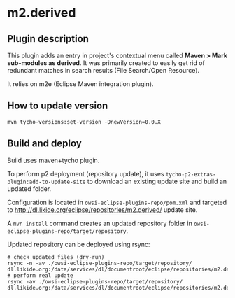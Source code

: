 # m2.derived

## Plugin description

This plugin adds an entry in project's contextual menu called
**Maven > Mark sub-modules as derived**. It was primarily created to
easily get rid of redundant matches in search results
(File Search/Open Resource).

It relies on m2e (Eclipse Maven integration plugin).

## How to update version

```
mvn tycho-versions:set-version -DnewVersion=0.0.X
```

## Build and deploy

Build uses maven+tycho plugin.

To perform p2 deployment (repository update), it uses 
``tycho-p2-extras-plugin:add-to-update-site`` to download an existing
update site and build an updated folder.

Configuration is located in ``owsi-eclipse-plugins-repo/pom.xml`` and targeted
to http://dl.likide.org/eclipse/repositories/m2.derived/ update site.

A ``mvn install`` command creates an updated repository folder in
``owsi-eclipse-plugins-repo/target/repository``.

Updated repository can be deployed using rsync:

```
# check updated files (dry-run)
rsync -n -av ./owsi-eclipse-plugins-repo/target/repository/ dl.likide.org:/data/services/dl/documentroot/eclipse/repositories/m2.derived/
# perform real update
rsync -av ./owsi-eclipse-plugins-repo/target/repository/ dl.likide.org:/data/services/dl/documentroot/eclipse/repositories/m2.derived/
```
